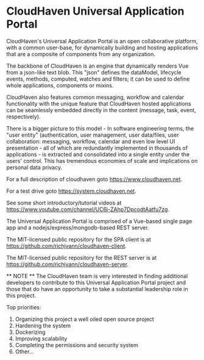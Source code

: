 # CloudHaven Universal Application Portal

CloudHaven's Universal Application Portal is an open collaborative platform, with a common user-base, for dynamically building and hosting applications that are a composite of components from any organization.

The backbone of CloudHaven is an engine that dynamically renders Vue from a json-like text blob. This "json" defines the dataModel, lifecycle events, methods, computed, watches and filters; it can be used to define whole applications, components or mixins.

CloudHaven also features common messaging, workflow and calendar functionality with the unique feature that CloudHaven hosted applications can be seamlessly embedded directly in the content (message, task, event, respectively).

There is a bigger picture to this model - In software engineering terms, the "user entity" (authentication, user management, user data/files, user collaboration: messaging, workflow, calendar and even low level UI presentation - all of which are redundantly implemented in thousands of applications - is extracted and consolidated into a single entity under the users' control. This has tremendous economies of scale and implications on personal data privacy.

For a full description of cloudhaven goto https://www.cloudhaven.net.

For a test drive goto https://system.cloudhaven.net.

See some short introductory/tutorial videos at https://www.youtube.com/channel/UC6j-ZAhp7DpcodtAatfu7zg.

The Universal Application Portal is comprised of a Vue-based single page app and a nodejs/express/mongodb-based REST server.

The MIT-licensed public repository for the SPA client is at https://github.com/richjvann/cloudhaven-client.

The MIT-licensed public repository for the REST server is at https://github.com/richjvann/cloudhaven-server.

** NOTE ** The CloudHaven team is very interested in finding additional developers to contribute to this Universal Application Portal project and those that do have an opportunity to take a substantial leadership role in this project.

Top priorities:
1. Organizing this project a well oiled open source project
2. Hardening the system
3. Dockerizing
4. Improving scalability
5. Completing the permissions and security system
6. Other...

 
